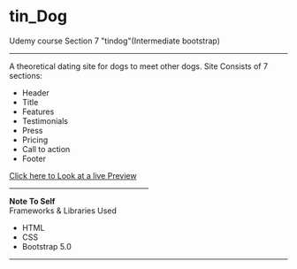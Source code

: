 # tin_Dog
Udemy course Section 7 "tindog"(Intermediate bootstrap)
<hr>
A theoretical dating site for dogs to meet other dogs. 
Site Consists of 7 sections:
<ul>
  <li>Header</li>
  <li>Title</li>
  <li>Features</li>
  <li>Testimonials</li>
  <li>Press</li>
  <li>Pricing</li>
  <li>Call to action</li>
  <li>Footer</li>
</ul>
<a href="https://ezmod66.github.io/tin_Dog/"> Click here to Look at a live Preview</a>

<hr style="width:50%;text-align:center;>

<hr style="width:50%;text-align:center;>
 <strong>Note To Self</strong><br>Frameworks & Libraries Used
<ul>
    <li>HTML</li>
    <li>CSS</li>
    <li>Bootstrap 5.0</li>
</ul>
<hr>
